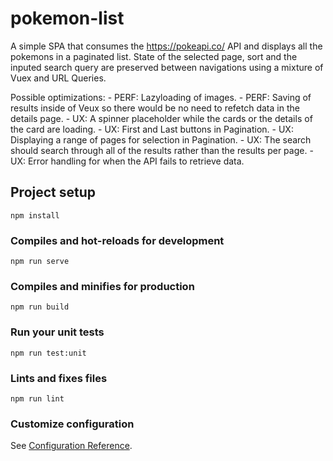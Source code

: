 # pokemon-list
A simple SPA that consumes the https://pokeapi.co/ API and displays all the pokemons in a paginated list. State of the selected page, sort and the inputed search query are preserved between navigations using a mixture of Vuex and URL Queries.

Possible optimizations: 
    - PERF: Lazyloading of images.
    - PERF: Saving of results inside of Veux so there would be no need to refetch data in the details page.
    - UX:   A spinner placeholder while the cards or the details of the card are loading.
    - UX:   First and Last buttons in Pagination.
    - UX:   Displaying a range of pages for selection in Pagination.
    - UX:   The search should search through all of the results rather than the results per page.
    - UX:   Error handling for when the API fails to retrieve data.

## Project setup
```
npm install
```

### Compiles and hot-reloads for development
```
npm run serve
```

### Compiles and minifies for production
```
npm run build
```

### Run your unit tests
```
npm run test:unit
```

### Lints and fixes files
```
npm run lint
```

### Customize configuration
See [Configuration Reference](https://cli.vuejs.org/config/).
